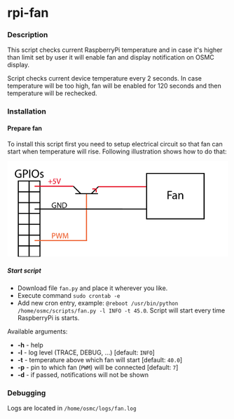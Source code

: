 # rpi-fan

### Description

This script checks current RaspberryPi temperature and in case it's higher than limit set by user it will enable fan and 
display notification on OSMC display.

Script checks current device temperature every 2 seconds. In case temperature will be too high, 
fan will be enabled for 120 seconds and then temperature will be rechecked.

### Installation

#### Prepare fan

To install this script first you need to setup electrical circuit so that fan can start when temperature will rise.
 Following illustration shows how to do that:
 
![alt tag](circuit-diagram.png)
 
##### Start script

* Download file `fan.py` and place it wherever you like.
* Execute command `sudo crontab -e`
* Add new cron entry, example: `@reboot /usr/bin/python /home/osmc/scripts/fan.py -l INFO -t 45.0`. 
Script will start every time RaspberryPi is starts.

Available arguments:

* **-h** - help
* **-l** - log level (TRACE, DEBUG, ...) [default: `INFO`]
* **-t** - temperature above which fan will start [default: `40.0`]
* **-p** - pin to which fan (`PWM`) will be connected [default: `7`]
* **-d** - if passed, notifications will not be shown

### Debugging

Logs are located in `/home/osmc/logs/fan.log`